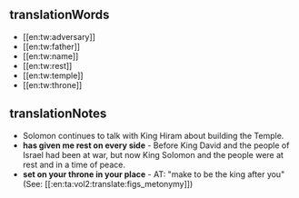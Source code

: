 ## translationWords

* [[en:tw:adversary]]
* [[en:tw:father]]
* [[en:tw:name]]
* [[en:tw:rest]]
* [[en:tw:temple]]
* [[en:tw:throne]]

## translationNotes

* Solomon continues to talk with King Hiram about building the Temple.
* **has given me rest on every side** - Before King David and the people of Israel had been at war, but now King Solomon and the people were at rest and in a time of peace.
* **set on your throne in your place** - AT: "make to be the king after you" (See: [[:en:ta:vol2:translate:figs_metonymy]])

